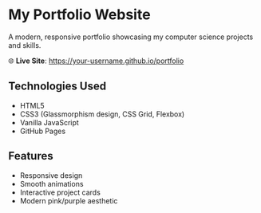 # My Portfolio Website

A modern, responsive portfolio showcasing my computer science projects and skills.

🌐 **Live Site**: https://your-username.github.io/portfolio

## Technologies Used
- HTML5
- CSS3 (Glassmorphism design, CSS Grid, Flexbox)
- Vanilla JavaScript
- GitHub Pages

## Features
- Responsive design
- Smooth animations
- Interactive project cards
- Modern pink/purple aesthetic
